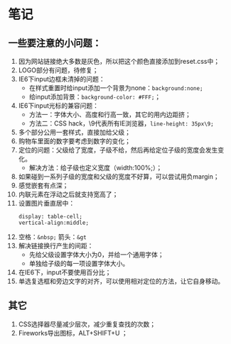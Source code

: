 # 笔记

## 一些要注意的小问题：

1. 因为网站链接绝大多数是灰色，所以把这个颜色直接添加到reset.css中；
2. LOGO部分有问题，待修复；
3. IE6下input边框未清掉的问题：
    - 在样式重置时给input添加一个背景为none：`background:none;`
    - 给input添加背景：`background-color: #FFF;`；
4. IE6下input光标的兼容问题：
    - 方法一：字体大小、高度和行高一致，其它的用内边距挤；
    - 方法二：CSS hack，\9代表所有IE浏览器，`line-height: 35px\9;`
5. 多个部分公用一套样式，直接加给父级；
6. 购物车里面的数字要考虑到数字的变化；
7. 定位的问题：父级给了宽度，子级不给，然后再给定位子级的宽度会发生变化。
    - 解决方法：给子级也定义宽度（width:100%;）；
8. 如果碰到一系列子级的宽度和父级的宽度不好算，可以尝试用负margin；
8. 感觉嵌套有点深；
9. 内联元素在浮动之后就支持宽高了；
10. 设置图片垂直居中：
    ```
    display: table-cell;
    vertical-align:middle;
    ```
11. 空格：`&nbsp;` 箭头：`&gt`
12. 解决链接换行产生的间距：
    - 先给父级设置字体大小为0，并给一个通用字体；
    - 单独给子级的每一项设置字体大小。
13. 在IE6下，input不要使用百分比；
14. 单选复选框和旁边文字的对齐，可以使用相对定位的方法，让它自身移动。

## 其它
1. CSS选择器尽量减少层次，减少重复查找的次数；
2. Fireworks导出图标，ALT+SHIFT+U ；